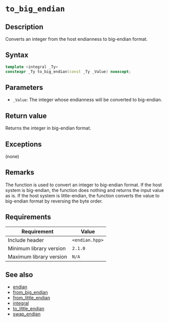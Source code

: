 # `to_big_endian`

## Description

Converts an integer from the host endianness to big-endian format. 

## Syntax

```cpp
template <integral _Ty>
constexpr _Ty to_big_endian(const _Ty _Value) noexcept;
```

## Parameters

- `_Value`: The integer whose endianness will be converted to big-endian.

## Return value

Returns the integer in big-endian format.

## Exceptions

(none)

## Remarks

The function is used to convert an integer to big-endian format. If the host system is big-endian, the function does nothing and returns 
the input value as is. If the host system is little-endian, the function converts the value to big-endian format by reversing the byte order.

## Requirements

| Requirement             | Value          |
|-------------------------|----------------|
| Include header          | `<endian.hpp>` |
| Minimum library version | `2.1.0`        |
| Maximum library version | `N/A`          |

## See also

- [endian](endian.md)
- [from_big_endian](from_big_endian.md)
- [from_little_endian](from_little_endian.md)
- [integral](integral.md)
- [to_little_endian](to_little_endian.md)
- [swap_endian](swap_endian.md)